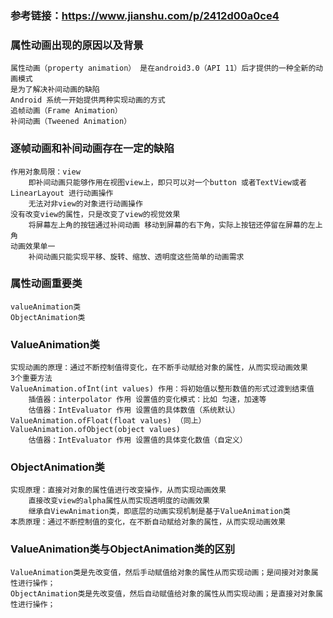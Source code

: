 ### 参考链接：https://www.jianshu.com/p/2412d00a0ce4
### 属性动画出现的原因以及背景
    属性动画（property animation） 是在android3.0（API 11）后才提供的一种全新的动画模式
    是为了解决补间动画的缺陷
    Android 系统一开始提供两种实现动画的方式
    追帧动画（Frame Animation）
    补间动画（Tweened Animation）
### 逐帧动画和补间动画存在一定的缺陷
    作用对象局限：view
        即补间动画只能够作用在视图view上，即只可以对一个button 或者TextView或者LinearLayout 进行动画操作
        无法对非view的对象进行动画操作
    没有改变view的属性，只是改变了view的视觉效果
        将屏幕左上角的按钮通过补间动画 移动到屏幕的右下角，实际上按钮还停留在屏幕的左上角
    动画效果单一
        补间动画只能实现平移、旋转、缩放、透明度这些简单的动画需求
### 属性动画重要类
    valueAnimation类
    ObjectAnimation类
### ValueAnimation类
    实现动画的原理：通过不断控制值得变化，在不断手动赋给对象的属性，从而实现动画效果
    3个重要方法
    ValueAnimation.ofInt(int values) 作用：将初始值以整形数值的形式过渡到结束值
        插值器：interpolator 作用 设置值的变化模式：比如 匀速，加速等 
        估值器：IntEvaluator 作用 设置值的具体数值（系统默认）
    ValueAnimation.ofFloat(float values) （同上）
    ValueAnimation.ofObject(object values)
        估值器：IntEvaluator 作用 设置值的具体变化数值（自定义）
### ObjectAnimation类
    实现原理：直接对对象的属性值进行改变操作，从而实现动画效果
        直接改变view的alpha属性从而实现透明度的动画效果
        继承自ViewAnimation类，即底层的动画实现机制是基于ValueAnimation类
    本质原理：通过不断控制值的变化，在不断自动赋给对象的属性，从而实现动画效果
### ValueAnimation类与ObjectAnimation类的区别
    ValueAnimation类是先改变值，然后手动赋值给对象的属性从而实现动画；是间接对对象属性进行操作；
    ObjectAnimation类是先改变值，然后自动赋值给对象的属性从而实现动画；是直接对对象属性进行操作；
    

    